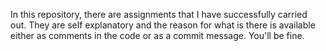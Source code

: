 In this repository, there are assignments that I have successfully carried out. They are self explanatory and the reason for what is there is available either as comments in the code or as a commit message. You'll be fine.
